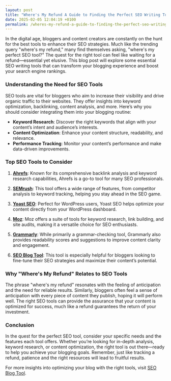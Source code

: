 ```yaml
---
layout: post
title: "Where's My Refund A Guide to Finding the Perfect SEO Writing Tools"
date: 2025-02-05 12:04:19 +0100
permalink: /wheres-my-refund-a-guide-to-finding-the-perfect-seo-writing-tools/
---
```



In the digital age, bloggers and content creators are constantly on the hunt for the best tools to enhance their SEO strategies. Much like the trending query "where's my refund," many find themselves asking, "where's my perfect SEO tool?" The quest for the right tool can feel like waiting for a refund—essential yet elusive. This blog post will explore some essential SEO writing tools that can transform your blogging experience and boost your search engine rankings.

### Understanding the Need for SEO Tools

SEO tools are vital for bloggers who aim to increase their visibility and drive organic traffic to their websites. They offer insights into keyword optimization, backlinking, content analysis, and more. Here’s why you should consider integrating them into your blogging routine:

- **Keyword Research**: Discover the right keywords that align with your content’s intent and audience’s interests.
- **Content Optimization**: Enhance your content structure, readability, and relevance.
- **Performance Tracking**: Monitor your content’s performance and make data-driven improvements.

### Top SEO Tools to Consider

1. **[Ahrefs](https://ahrefs.com/)**: Known for its comprehensive backlink analysis and keyword research capabilities, Ahrefs is a go-to tool for many SEO professionals.

2. **[SEMrush](https://www.semrush.com/)**: This tool offers a wide range of features, from competitor analysis to keyword tracking, helping you stay ahead in the SEO game.

3. **[Yoast SEO](https://yoast.com/)**: Perfect for WordPress users, Yoast SEO helps optimize your content directly from your WordPress dashboard.

4. **[Moz](https://moz.com/)**: Moz offers a suite of tools for keyword research, link building, and site audits, making it a versatile choice for SEO enthusiasts.

5. **[Grammarly](https://www.grammarly.com/)**: While primarily a grammar-checking tool, Grammarly also provides readability scores and suggestions to improve content clarity and engagement.

6. **[SEO Blog Tool](https://seoblogtool.com/)**: This tool is especially helpful for bloggers looking to fine-tune their SEO strategies and maximize their content’s potential.

### Why "Where's My Refund" Relates to SEO Tools

The phrase "where's my refund" resonates with the feeling of anticipation and the need for reliable results. Similarly, bloggers often feel a sense of anticipation with every piece of content they publish, hoping it will perform well. The right SEO tools can provide the assurance that your content is optimized for success, much like a refund guarantees the return of your investment.

### Conclusion

In the quest for the perfect SEO tool, consider your specific needs and the features each tool offers. Whether you’re looking for in-depth analysis, keyword research, or content optimization, the right tool is out there—ready to help you achieve your blogging goals. Remember, just like tracking a refund, patience and the right resources will lead to fruitful results.

For more insights into optimizing your blog with the right tools, visit [SEO Blog Tool](https://seoblogtool.com/).